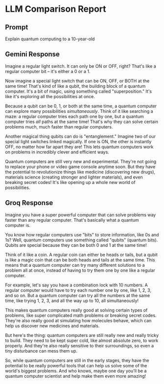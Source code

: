 # LLM Comparison Report

## Prompt
Explain quantum computing to a 10-year-old
## Gemini Response
Imagine a regular light switch. It can only be ON or OFF, right?  That's like a regular computer bit – it's either a 0 or a 1.

Now imagine a special light switch that can be ON, OFF, or BOTH at the same time! That's kind of like a qubit, the building block of a quantum computer.  It's a bit of magic, using something called "superposition."  It's like it's exploring all the possibilities at once.

Because a qubit can be 0, 1, or both at the same time, a quantum computer can explore many possibilities *simultaneously*.  Think of it like searching a maze: a regular computer tries each path one by one, but a quantum computer tries *all* paths at the same time!  That's why they can solve certain problems much, much faster than regular computers.

Another magical thing qubits can do is "entanglement." Imagine two of our special light switches linked magically.  If one is ON, the other is instantly OFF, no matter how far apart they are!  This lets quantum computers work on problems in incredibly clever and efficient ways.

Quantum computers are still very new and experimental. They're not going to replace your phone or video game console anytime soon.  But they have the potential to revolutionize things like medicine (discovering new drugs), materials science (creating stronger and lighter materials), and even breaking secret codes!  It's like opening up a whole new world of possibilities.


## Groq Response
Imagine you have a super powerful computer that can solve problems way faster than any regular computer. That's basically what a quantum computer is.

You know how regular computers use "bits" to store information, like 0s and 1s? Well, quantum computers use something called "qubits" (quantum bits). Qubits are special because they can be both 0 and 1 at the same time!

Think of it like a coin. A regular coin can either be heads or tails, but a qubit is like a magic coin that can be both heads and tails at the same time. This means that a quantum computer can try many different solutions to a problem all at once, instead of having to try them one by one like a regular computer.

For example, let's say you have a combination lock with 10 numbers. A regular computer would have to try each number one by one, like 1, 2, 3, and so on. But a quantum computer can try all the numbers at the same time, like trying 1, 2, 3, and all the way up to 10, all simultaneously!

This makes quantum computers really good at solving certain types of problems, like super complicated math problems or breaking secret codes. They're also really good at simulating how molecules behave, which can help us discover new medicines and materials.

But here's the thing: quantum computers are still really new and really tricky to build. They need to be kept super cold, like almost absolute zero, to work properly. And they're also really sensitive to their surroundings, so even a tiny disturbance can mess them up.

So, while quantum computers are still in the early stages, they have the potential to be really powerful tools that can help us solve some of the world's biggest problems. And who knows, maybe one day you'll be a quantum computer scientist and help make them even more amazing!
